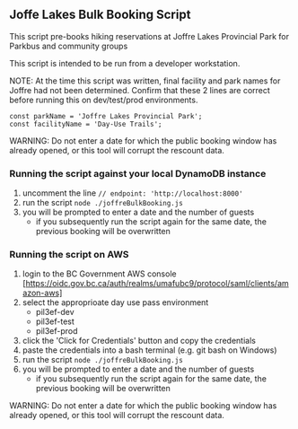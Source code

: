 ## Joffe Lakes Bulk Booking Script

This script pre-books hiking reservations at Joffre Lakes Provincial Park for Parkbus and community groups

This script is intended to be run from a developer workstation. 

NOTE: At the time this script was written, final facility and park names for Joffre had not been determined. Confirm that these 2 lines are correct before running this on dev/test/prod environments.

```
const parkName = 'Joffre Lakes Provincial Park';
const facilityName = 'Day-Use Trails';
```

WARNING: Do not enter a date for which the public booking window has already opened, or this tool will corrupt the rescount data.

### Running the script against your local DynamoDB instance

1. uncomment the line `// endpoint: 'http://localhost:8000'`
5. run the script `node ./joffreBulkBooking.js`
6. you will be prompted to enter a date and the number of guests
    - if you subsequently run the script again for the same date, the previous booking will be overwritten

### Running the script on AWS

1. login to the BC Government AWS console [https://oidc.gov.bc.ca/auth/realms/umafubc9/protocol/saml/clients/amazon-aws]
2. select the approprioate day use pass environment
    - pil3ef-dev
    - pil3ef-test
    - pil3ef-prod
3. click the 'Click for Credentials' button and copy the credentials
4. paste the credentials into a bash terminal (e.g. git bash on Windows)
5. run the script `node ./joffreBulkBooking.js`
6. you will be prompted to enter a date and the number of guests
    - if you subsequently run the script again for the same date, the previous booking will be overwritten

WARNING: Do not enter a date for which the public booking window has already opened, or this tool will corrupt the rescount data.
